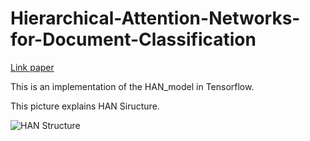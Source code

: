 # Hierarchical-Attention-Networks-for-Document-Classification

[Link paper](https://www.cs.cmu.edu/~hovy/papers/16HLT-hierarchical-attention-networks.pdf)

This is an implementation of the HAN_model in Tensorflow.

This picture explains HAN Siructure.

![HAN Structure](https://explosion.ai/blog/deep-learning-formula-nlp_example2.svg)




